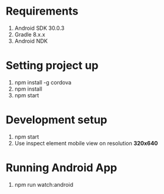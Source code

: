 # Requirements
1) Android SDK 30.0.3
2) Gradle 8.x.x
3) Android NDK 

# Setting project up
1) npm install -g cordova
2) npm install 
3) npm start

# Development setup
1) npm start
2) Use inspect element mobile view on resolution **320x640**

# Running Android App
1) npm run watch:android
